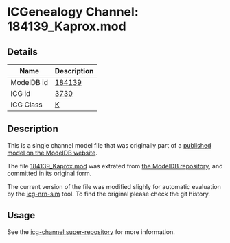 # ICGenealogy Channel: 184139\_Kaprox.mod

## Details

Name | Description
---- | -----------
ModelDB id | [184139](http://senselab.med.yale.edu/ModelDB/ShowModel.cshtml?model=184139)
ICG id | [3730](http://icg.neurotheory.ox.ac.uk/channels/1/3730)
ICG Class | [K](http://icg.neurotheory.ox.ac.uk/channels/1)

## Description

This is a single channel model file that was originally part of a [published model on the ModelDB website](http://senselab.med.yale.edu/mModelDB/ShowModel.cshtml?model=184139).


The file [184139\_Kaprox.mod](184139_Kaprox.mod) was extrated from [the ModelDB repository](http://senselab.med.yale.edu/ModelDB/ShowModel.cshtml?model=184139), and committed in its original form.

The current version of the file was modified slighly for automatic evaluation by the [icg-nrn-sim](https://github.com/icgenealogy/icg-nrn-sim) tool. To find the original please check the git history.


## Usage

See the [icg-channel super-repository](https://github.com/icgenealogy/icg-channels) for more information.